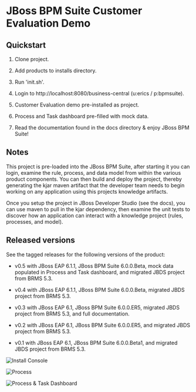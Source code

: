 JBoss BPM Suite Customer Evaluation Demo
========================================


Quickstart
----------

1. Clone project.

2. Add products to installs directory.

3. Run 'init.sh'.

4. Login to http://localhost:8080/business-central  (u:erics / p:bpmsuite).

5. Customer Evaluation demo pre-installed as project.

6. Process and Task dashboard pre-filled with mock data.

7. Read the documentation found in the docs directory & enjoy JBoss BPM Suite!


Notes
-----

This project is pre-loaded into the JBoss BPM Suite, after starting it you can login,
examine the rule, process, and data model from within the various product components.
You can then build and deploy the project, thereby generating the kjar maven artifact 
that the developer team needs to begin working on any application using this projects
knowledge artifacts.

Once you setup the project in JBoss Developer Studio (see the docs), you can use maven 
to pull in the kjar dependency, then examine the unit tests to discover how an application
can interact with a knowledge project (rules, processes, and model).


Released versions
-----------------

See the tagged releases for the following versions of the product:

- v0.5 with JBoss EAP 6.1.1, JBoss BPM Suite 6.0.0.Beta, mock data populated in Process and Task dashboard, and migrated JBDS project from BRMS 5.3.

- v0.4 with JBoss EAP 6.1.1, JBoss BPM Suite 6.0.0.Beta, migrated JBDS project from BRMS 5.3.

- v0.3 with JBoss EAP 6.1, JBoss BPM Suite 6.0.0.ER5, migrated JBDS project from BRMS 5.3, and full documentation.

- v0.2 with JBoss EAP 6.1, JBoss BPM Suite 6.0.0.ER5, and migrated JBDS project from BRMS 5.3.

- v0.1 with JBoss EAP 6.1, JBoss BPM Suite 6.0.0.Beta1, and migrated JBDS project from BRMS 5.3.


![Install Console](https://github.com/eschabell/bpms-customer-evaluation-demo/blob/master/docs/demo-images/install-console.png?raw=true)

![Process](https://github.com/eschabell/bpms-customer-evaluation-demo/blob/master/docs/demo-images/process.png?raw=true)

![Process & Task Dashboard](https://github.com/eschabell/bpms-customer-evaluation-demo/blob/master/docs/demo-images/mock-bpm-data.png?raw=true)

